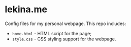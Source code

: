 # lekina.me


Config files for my personal webpage. This repo includes:
- ``home.html`` - HTML script for the page;
- ``style.css`` - CSS styling support for the webpage.